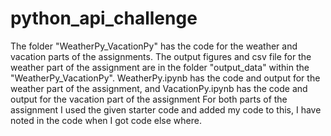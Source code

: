 # python_api_challenge

The folder "WeatherPy_VacationPy" has the code for the weather and vacation parts of the assignments. The output figures and csv file for the weather part of the assignment are in the folder "output_data" within the "WeatherPy_VacationPy". WeatherPy.ipynb has the code and output for the weather part of the assignment, and VacationPy.ipynb has the code and output for the vacation part of the assignment For both parts of the assignment I used the given starter code and added my code to this, I have noted in the code when I got code else where.

